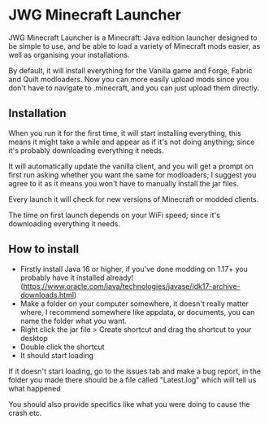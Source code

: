 # JWG Minecraft Launcher

JWG Minecraft Launcher is a Minecraft: Java edition launcher designed to be simple to use, and be able to load a variety of Minecraft mods easier, as well as organising your installations.

By default, it will install everything for the Vanilla game and Forge, Fabric and Quilt modloaders. Now you can more easily upload mods since you don't have to navigate to .minecraft, and you can just upload them directly.

## Installation

When you run it for the first time, it will start installing everything, this means it might take a while and appear as if it's not doing anything; since it's probably downloading everything it needs.

It will automatically update the vanilla client, and you will get a prompt on first run asking whether you want the same for modloaders; I suggest you agree to it as it means you won't have to manually install the jar files.

Every launch it will check for new versions of Minecraft or modded clients.

The time on first launch depends on your WiFi speed; since it's downloading everything it needs.

## How to install

- Firstly install Java 16 or higher, if you've done modding on 1.17+ you probably have it installed already! (https://www.oracle.com/java/technologies/javase/jdk17-archive-downloads.html)
- Make a folder on your computer somewhere, it doesn't really matter where, I recommend somewhere like appdata, or documents, you can name the folder what you want.
- Right click the jar file > Create shortcut and drag the shortcut to your desktop
- Double click the shortcut
- It should start loading

If it doesn't start loading, go to the issues tab and make a bug report, in the folder you made there should be a file called "Latest.log" which will tell us what happened

You should also provide specifics like what you were doing to cause the crash etc.
